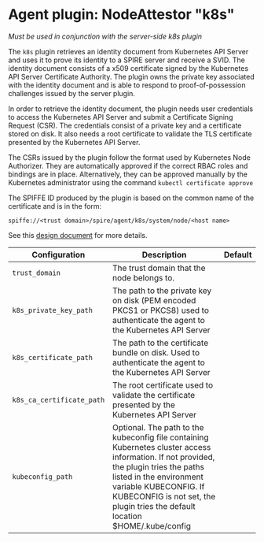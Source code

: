 # Agent plugin: NodeAttestor "k8s"

*Must be used in conjunction with the server-side k8s plugin*

The `k8s` plugin retrieves an identity document from Kubernetes API Server and
uses it to prove its identity to a SPIRE server and receive a SVID.
The identity document consists of a x509 certificate signed by the Kubernetes
API Server Certificate Authority. The plugin owns the private key associated
with the identity document and is able to respond to proof-of-possession
challenges issued by the server plugin.

In order to retrieve the identity document, the plugin needs user credentials
to access the Kubernetes API Server and submit a Certificate Signing Request (CSR).
The credentials consist of a private key and a certificate stored on disk.
It also needs a root certificate to validate the TLS certificate presented 
by the Kubernetes API Server.

The CSRs issued by the plugin follow the format used by Kubernetes Node Authorizer.
They are automatically approved if the correct RBAC roles and bindings are in place.
Alternatively, they can be approved manually by the Kubernetes administrator using
the command `kubectl certificate approve`

The SPIFFE ID produced by the plugin is based on the common name of the certificate
and is in the form:

```
spiffe://<trust domain>/spire/agent/k8s/system/node/<host name>
```

See this [design document](https://docs.google.com/document/d/14PFWpKHbXLxJwPn9NYYcUWGyO9d8HE1H_XAZ4Tz5K0E)
for more details.

| Configuration | Description | Default                 |
| ------------- | ----------- | ----------------------- |
| `trust_domain`  |  The trust domain that the node belongs to. |  |
| `k8s_private_key_path` | The path to the private key on disk (PEM encoded PKCS1 or PKCS8) used to authenticate the agent to the Kubernetes API Server| |
| `k8s_certificate_path` | The path to the certificate bundle on disk. Used to authenticate the agent to the Kubernetes API Server | |
| `k8s_ca_certificate_path` | The root certificate used to validate the certificate presented by the Kubernetes API Server | |
| `kubeconfig_path` | Optional. The path to the kubeconfig file containing Kubernetes cluster access information. If not provided, the plugin tries the paths listed in the environment variable KUBECONFIG. If KUBECONFIG is not set, the plugin tries the default location $HOME/.kube/config | |

